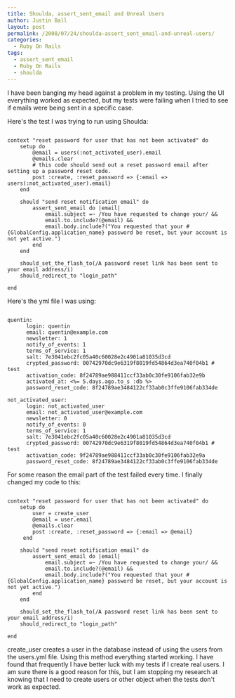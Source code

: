 ```yaml
---
title: Shoulda, assert_sent_email and Unreal Users
author: Justin Ball
layout: post
permalink: /2008/07/24/shoulda-assert_sent_email-and-unreal-users/
categories:
  - Ruby On Rails
tags:
  - assert_sent_email
  - Ruby On Rails
  - shoulda
---
```


I have been banging my head against a problem in my testing.  Using the UI everything worked as expected, but my tests were failing when I tried to see if emails were being sent in a specific case.

Here's the test I was trying to run using Shoulda:
<pre><code class="ruby">
context "reset password for user that has not been activated" do
    setup do
        @email = users(:not_activated_user).email
        @emails.clear
        # this code should send out a reset password email after setting up a password reset code.
        post :create, :reset_password => {:email => users(:not_activated_user).email}
    end

    should "send reset notification email" do
        assert_sent_email do |email|
            email.subject =~ /You have requested to change your/ &&
            email.to.include?(@email) &&
            email.body.include?("You requested that your #{GlobalConfig.application_name} password be reset, but your account is not yet active.")
        end
    end

    should_set_the_flash_to(/A password reset link has been sent to your email address/i)
    should_redirect_to "login_path"

end
</pre></code>

Here's the yml file I was using:
<pre><code class="ruby">
quentin:
	  login: quentin
	  email: quentin@example.com
	  newsletter: 1
	  notify_of_events: 1
	  terms_of_service: 1
	  salt: 7e3041ebc2fc05a40c60028e2c4901a81035d3cd
	  crypted_password: 00742970dc9e6319f8019fd54864d3ea740f04b1 # test
	  activation_code: 8f24789ae988411ccf33ab0c30fe9106fab32e9b
	  activated_at: <%= 5.days.ago.to_s :db %>
	  password_reset_code: 8f24789ae3484122cf33ab0c3ffe9106fab334de

not_activated_user:
	  login: not_activated_user
	  email: not_activated_user@example.com
	  newsletter: 0
	  notify_of_events: 0
	  terms_of_service: 1
	  salt: 7e3041ebc2fc05a40c60028e2c4901a81035d3cd
	  crypted_password: 00742970dc9e6319f8019fd54864d3ea740f04b1 # test
	  activation_code: 9f24789ae988411ccf33ab0c30fe9106fab32e9a
	  password_reset_code: 8f24789ae3484122cf33ab0c3ffe9106fab334de
</pre></code>

For some reason the email part of the test failed every time.  I finally changed my code to this:

<pre><code class="ruby">
context "reset password for user that has not been activated" do
    setup do
        user = create_user
        @email = user.email
        @emails.clear
        post :create, :reset_password => {:email => @email}
     end

    should "send reset notification email" do
        assert_sent_email do |email|
            email.subject =~ /You have requested to change your/ &&
            email.to.include?(@email) &&
            email.body.include?("You requested that your #{GlobalConfig.application_name} password be reset, but your account is not yet active.")
        end
    end

    should_set_the_flash_to(/A password reset link has been sent to your email address/i)
    should_redirect_to "login_path"

end
</pre></code>

create_user creates a user in the database instead of using the users from the users.yml file.  Using this method everything started working.  I have found that frequently I have better luck with my tests if I create real users.  I am sure there is a good reason for this, but I am stopping my research at knowing that I need to create users or other object when the tests don't work as expected.
